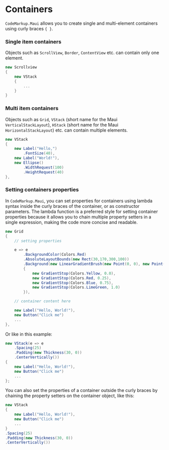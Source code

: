 # Containers

`CodeMarkup.Maui` allows you to create single and multi-element containers using curly braces `{ }`.

### Single item containers

Objects such as `ScrollView`, `Border`, `ContentView` etc. can contain only one element.

```cs
new Scrollview
{
    new VStack
    {
        ...
    }
}
```

### Multi item containers

Objects such as `Grid`, `VStack` (short name for the Maui `VerticalStackLayout`), `HStack` (short name for the Maui `HorizontalStackLayout`) etc. can contain multiple elements.

```cs
new VStack
{
    new Label("Hello,")
        .FontSize(40),
    new Label("World!"),
    new Ellipse()
        .WidthRequest(100)
        .HeightRequest(40)
},
```

### Setting containers properties

In `CodeMarkup.Maui`, you can set properties for containers using lambda syntax inside the curly braces of the container, or as constructor parameters. The lambda function is a preferred style for setting container properties because it allows you to chain multiple property setters in a single expression, making the code more concise and readable.

```cs
new Grid
{
    // setting properties

    e => e
        .BackgroundColor(Colors.Red)
        .AbsoluteLayoutBounds(new Rect(30,170,300,100))
        .Background(new LinearGradientBrush(new Point(0, 0), new Point(1, 1))
        {
            new GradientStop(Colors.Yellow, 0.0),
            new GradientStop(Colors.Red, 0.25),
            new GradientStop(Colors.Blue, 0.75),
            new GradientStop(Colors.LimeGreen, 1.0)
        }),

    // container content here

    new Label("Hello, World!"),
    new Button("Click me")
    ...
},
```

Or like in this example:

```cs
new VStack(e => e
    .Spacing(25)
    .Padding(new Thickness(30, 0))
    .CenterVertically())
{
    new Label("Hello, World!"),
    new Button("Click me")
    ...
};
```

You can also set the properties of a container outside the curly braces by chaining the property setters on the container object, like this:

```cs
new VStack
{
    new Label("Hello, World!"),
    new Button("Click me")
    ...
}
.Spacing(25)
.Padding(new Thickness(30, 0))
.CenterVertically())
```

